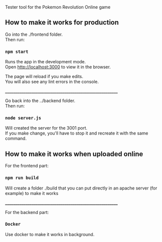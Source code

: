 Tester tool for the Pokemon Revolution Online game

## How to make it works for production

Go into the ./frontend folder.<br />
Then run:

### `npm start`

Runs the app in the development mode.<br />
Open [http://localhost:3000](http://localhost:3000) to view it in the browser.

The page will reload if you make edits.<br />
You will also see any lint errors in the console.

**_______________________________________________________**

Go back into the ../backend folder.<br />
Then run:

### `node server.js`

Will created the server for the 3001 port.<br />
If you make change, you'll have to stop it and recreate it with the same command.

## How to make it works when uploaded online

For the frontend part:

### `npm run build`

Will create a folder ./build that you can put directly in an apache server (for example) to make it works

**_______________________________________________________**

For the backend part:

### `Docker`

Use docker to make it works in background.
